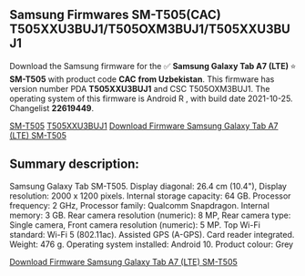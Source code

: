 <h2>Samsung Firmwares SM-T505(CAC) T505XXU3BUJ1/T505OXM3BUJ1/T505XXU3BUJ1</h2>
Download the Samsung firmware for the ✅ <strong>Samsung Galaxy Tab A7 (LTE) </strong> ⭐ <strong>SM-T505</strong> with product code <strong>CAC</strong> <strong> from Uzbekistan</strong>. This firmware has version number PDA <strong>T505XXU3BUJ1</strong> and CSC T505OXM3BUJ1. The operating system of this firmware is Android R , with build date 2021-10-25. Changelist <strong>22619449</strong>.


[SM-T505](https://samfirm.shop/samsung/model/SM-T505)
[T505XXU3BUJ1](https://samfirm.shop/samsung/pda/T505XXU3BUJ1)
[Download Firmware Samsung Galaxy Tab A7 (LTE) SM-T505](https://samfirm.shop/samsung/firmware/468260)
<h2>Summary description:</h2>
<p>Samsung Galaxy Tab SM-T505. Display diagonal: 26.4 cm (10.4"), Display resolution: 2000 x 1200 pixels. Internal storage capacity: 64 GB. Processor frequency: 2 GHz, Processor family: Qualcomm Snapdragon. Internal memory: 3 GB. Rear camera resolution (numeric): 8 MP, Rear camera type: Single camera, Front camera resolution (numeric): 5 MP. Top Wi-Fi standard: Wi-Fi 5 (802.11ac). Assisted GPS (A-GPS). Card reader integrated. Weight: 476 g. Operating system installed: Android 10. Product colour: Grey</p>


[Download Firmware Samsung Galaxy Tab A7 (LTE) SM-T505](https://samfirm.shop/samsung/firmware/468260)
